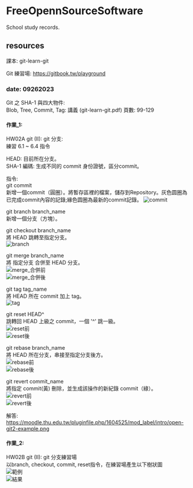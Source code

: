 # FreeOpennSourceSoftware
School study records.  

## resources
課本: git-learn-git  

Git 練習場: https://gitbook.tw/playground  


### date: 09262023
Git 之 SHA-1 與四大物件:  
    Blob, Tree, Commit, Tag: 講義 (git-learn-git.pdf) 頁數: 99-129

#### 作業_1:
HW02A git (II): git 分支:  
    練習 6.1 ~ 6.4 指令  

HEAD: 目前所在分支。  
SHA-1 編碼: 生成不同的 commit 身份證號，區分commit。  

指令:  
git commit  
    新增一個commit（圓圈）。將暫存區裡的檔案，儲存到Repository。灰色圆圈為已完成commit內容的記錄;緣色圆圈為最新的commit記錄。
    ![commit](./picture/commit.png)  

git branch branch_name  
    新增一個分支（方塊）。  

git checkout branch_name  
    將 HEAD 跳轉至指定分支。  
    ![branch](./picture/branch.png)  

git merge branch_name  
    將 指定分支 合併至 HEAD 分支。  
    ![merge_合併前](./picture/merge_1.png)  
    ![merge_合併後](./picture/merge_2.png)  

git tag tag_name  
    將 HEAD 所在 commit 加上 tag。  
    ![tag](./picture/tag.png)  

git reset HEAD^  
    跳轉回 HEAD 上級之 commit，一個 '^' 跳一級。  
    ![reset前](./picture/reset_1.png)  
    ![reset後](./picture/reset_2.png)  

git rebase branch_name  
    將 HEAD 所在分支，串接至指定分支後方。  
    ![rebase前](./picture/rebase_1.png)  
    ![rebase後](./picture/rebase_2.png)  

git revert commit_name  
    將指定 commit(黃) 刪除，並生成該操作的新紀錄 commit（綠）。  
    ![revert前](./picture/revert_1.png)  
    ![revert後](./picture/revert_2.png)  

解答: https://moodle.thu.edu.tw/pluginfile.php/1604525/mod_label/intro/open-git2-example.png   

#### 作業_2:
HW02B git (II): git 分支練習場  
    以branch, checkout, commit, reset指令，在練習場產生以下樹狀圖  
    ![範例](./picture/exampleTree.png)  
    ![結果](./picture/resultTree.png)  

